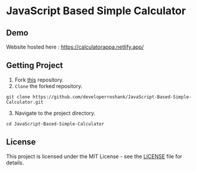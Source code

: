 # JavaScript Based Simple Calculator

## Demo

Website hosted here : https://calculatorappa.netlify.app/ 

## Getting Project

1. Fork [this](https://github.com/developerroshank/JavaScript-Based-Simple-Calculator) repository. 
2. `Clone` the forked repository.

```
git clone https://github.com/developerroshank/JavaScript-Based-Simple-Calculator.git
```

3. Navigate to the project directory.

```
cd JavaScript-Based-Simple-Calculator 
```

## License

This project is licensed under the MIT License - see the [LICENSE](https://github.com/developerroshank/JavaScript-Based-Simple-Calculator?tab=MIT-1-ov-file) file for details.

